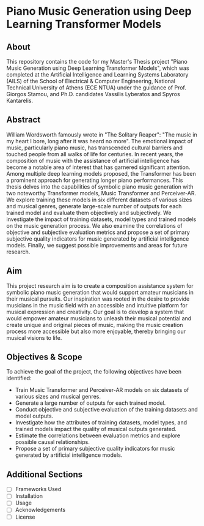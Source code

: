 # Piano Music Generation using Deep Learning Transformer Models

## About
This repository contains the code for my Master's Thesis project "Piano Music Generation using Deep Learning Transformer Models", which was completed at the Artificial Intelligence and Learning Systems Laboratory (AILS) of the School of Electrical & Computer Engineering, National Technical University of Athens (ECE NTUA) under the guidance of Prof. Giorgos Stamou, and Ph.D. candidates Vassilis Lyberatos and Spyros Kantarelis.

## Abstract
William Wordsworth famously wrote in "The Solitary Reaper": "The music in my heart I bore, long after it was heard no more". The emotional impact of music, particularly piano music, has transcended cultural barriers and touched people from all walks of life for centuries. In recent years, the composition of music with the assistance of artificial intelligence has become a notable area of interest that has garnered significant attention. Among multiple deep learning models proposed, the Transformer has been a prominent approach for generating longer piano performances. This thesis delves into the capabilities of symbolic piano music generation with two noteworthy Transformer models, Music Transformer and Perceiver-AR. We explore training these models in six different datasets of various sizes and musical genres, generate large-scale number of outputs for each trained model and evaluate them objectively and subjectively. We investigate the impact of training datasets, model types and trained models on the music generation process. We also examine the correlations of objective and subjective evaluation metrics and propose a set of primary subjective quality indicators for music generated by artificial intelligence models. Finally, we suggest possible improvements and areas for future research.

## Aim
This project research aim is to create a composition assistance system for symbolic piano music generation that would support amateur musicians in their musical pursuits. Our inspiration was rooted in the desire to provide musicians in the music field with an accessible and intuitive platform for musical expression and creativity. Our goal is to develop a system that would empower amateur musicians to unleash their musical potential and create unique and original pieces of music, making the music creation process more accessible but also more enjoyable, thereby bringing our musical visions to life.

## Objectives & Scope
To achieve the goal of the project, the following objectives have been identified:
* Train Music Transformer and Perceiver-AR models on six datasets of various sizes and musical genres.
* Generate a large number of outputs for each trained model.
* Conduct objective and subjective evaluation of the training datasets and model outputs.
* Investigate how the attributes of training datasets, model types, and trained models impact the quality of musical outputs generated.
* Estimate the correlations between evaluation metrics and explore possible causal relationships.
* Propose a set of primary subjective quality indicators for music generated by artificial intelligence models.

## Additional Sections

- [ ] Frameworks Used
- [ ] Installation
- [ ] Usage
- [ ] Acknowledgements
- [ ] License
